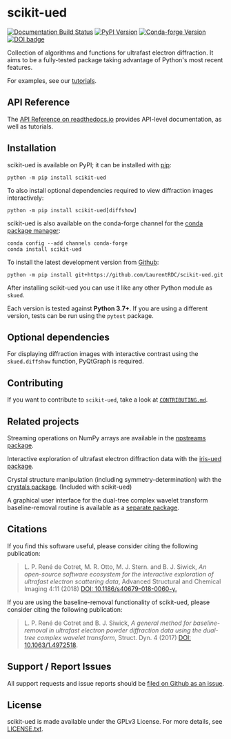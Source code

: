 scikit-ued
==========

[![Documentation Build Status](https://readthedocs.org/projects/scikit-ued/badge/?version=master)](http://scikit-ued.readthedocs.io) [![PyPI Version](https://img.shields.io/pypi/v/scikit-ued.svg)](https://pypi.org/project/scikit-ued/) [![Conda-forge Version](https://img.shields.io/conda/vn/conda-forge/scikit-ued.svg)](https://anaconda.org/conda-forge/scikit-ued) [![DOI badge](https://img.shields.io/badge/DOI-10.1186%2Fs40679--018--0060--y-blue)](https://doi.org/10.1186/s40679-018-0060-y)

Collection of algorithms and functions for ultrafast electron diffraction. It aims to be a fully-tested package taking advantage of Python's most recent features.

For examples, see our [tutorials](https://scikit-ued.readthedocs.io/).

API Reference
-------------

The [API Reference on readthedocs.io](https://scikit-ued.readthedocs.io) provides API-level documentation, as well as tutorials.

Installation
------------

scikit-ued is available on PyPI; it can be installed with [pip](https://pip.pypa.io):

    python -m pip install scikit-ued

To also install optional dependencies required to view diffraction images interactively:

    python -m pip install scikit-ued[diffshow]

scikit-ued is also available on the conda-forge channel for the [conda package manager](https://conda.io/docs/):

    conda config --add channels conda-forge
    conda install scikit-ued

To install the latest development version from [Github](https://github.com/LaurentRDC/scikit-ued):

    python -m pip install git+https://github.com/LaurentRDC/scikit-ued.git

After installing scikit-ued you can use it like any other Python module
as `skued`.

Each version is tested against **Python 3.7+**. If you are using a
different version, tests can be run using the `pytest` package.

Optional dependencies
---------------------

For displaying diffraction images with interactive contrast using the
`skued.diffshow` function, PyQtGraph is required.

Contributing
------------

If you want to contribute to `scikit-ued`, take a look at [`CONTRIBUTING.md`](https://github.com/LaurentRDC/scikit-ued/blob/master/CONTRIBUTING.md).

Related projects
----------------

Streaming operations on NumPy arrays are available in the [npstreams package](https://pypi.org/pypi/npstreams).

Interactive exploration of ultrafast electron diffraction data with the [iris-ued package](https://pypi.org/project/iris-ued/).

Crystal structure manipulation (including symmetry-determination) with the [crystals package](https://pypi.org/project/crystals/). (Included
with scikit-ued)

A graphical user interface for the dual-tree complex wavelet transform
baseline-removal routine is available as a [separate package](https://pypi.org/pypi/dtgui).

Citations
---------

If you find this software useful, please consider citing the following
publication:

> L. P. René de Cotret, M. R. Otto, M. J. Stern. and B. J. Siwick, *An open-source software ecosystem for the interactive exploration of ultrafast electron scattering data*, Advanced Structural and Chemical Imaging 4:11 (2018) [DOI: 10.1186/s40679-018-0060-y.](https://ascimaging.springeropen.com/articles/10.1186/s40679-018-0060-y)

If you are using the baseline-removal functionality of scikit-ued,
please consider citing the following publication:

> L. P. René de Cotret and B. J. Siwick, *A general method for baseline-removal in ultrafast electron powder diffraction data using the dual-tree complex wavelet transform*, Struct. Dyn. 4 (2017) [DOI: 10.1063/1.4972518](https://doi.org/10.1063/1.4972518).


Support / Report Issues
-----------------------

All support requests and issue reports should be [filed on Github as an issue](https://github.com/LaurentRDC/scikit-ued/issues).

License
-------

scikit-ued is made available under the GPLv3 License. For more details,
see [LICENSE.txt](https://github.com/LaurentRDC/scikit-ued/blob/master/LICENSE.txt).
